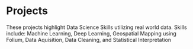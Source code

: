 # Projects
These projects highlight Data Science Skills utilizing real world data. 
Skills include:
Machine Learning,
Deep Learning,
Geospatial Mapping using Folium,
Data Aquisition,
Data Cleaning, and
Statistical Interpretation
